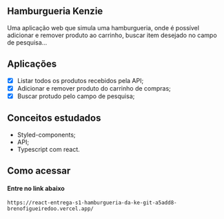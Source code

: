 ## Hamburgueria Kenzie

Uma aplicação web que simula uma hamburgueria, onde é possível adicionar e remover produto ao carrinho, buscar item desejado no campo de pesquisa...

## Aplicações
- [X] Listar todos os produtos recebidos pela API;
- [X] Adicionar e remover produto do carrinho de compras;
- [X] Buscar protudo pelo campo de pesquisa;

## Conceitos estudados

- Styled-components;
- API;
- Typescript com react.

## Como acessar

#### Entre no link abaixo

```
https://react-entrega-s1-hamburgueria-da-ke-git-a5add8-brenofigueiredoo.vercel.app/
```
